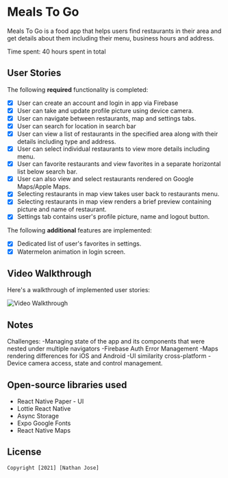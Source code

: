 # Meals To Go

Meals To Go is a food app that helps users find restaurants in their area and get details about them including their menu, business hours and address.

Time spent: 40 hours spent in total

## User Stories

The following **required** functionality is completed:

- [x] User can create an account and login in app via Firebase
- [x] User can take and update profile picture using device camera.
- [x] User can navigate between restaurants, map and settings tabs.
- [x] User can search for location in search bar
- [x] User can view a list of restaurants in the specified area along with their details including type and address.
- [x] User can select individual restaurants to view more details including menu.
- [x] User can favorite restaurants and view favorites in a separate horizontal list below search bar.
- [x] User can also view and select restaurants rendered on Google Maps/Apple Maps. 
- [x] Selecting restaurants in map view takes user back to restaurants menu.
- [x] Selecting restaurants in map view renders a brief preview containing picture and name of restaurant.
- [x] Settings tab contains user's profile picture, name and logout button.

The following **additional** features are implemented:

- [x] Dedicated list of user's favorites in settings.
- [x] Watermelon animation in login screen.

## Video Walkthrough

Here's a walkthrough of implemented user stories:

<img src='https://imgur.com/VP0LpzF.gif' title='Video Walkthrough' width='' alt='Video Walkthrough' />


## Notes

Challenges: 
-Managing state of the app and its components that were nested under multiple navigators
-Firebase Auth Error Management
-Maps rendering differences for iOS and Android
-UI similarity cross-platform
-Device camera access, state and control management.

## Open-source libraries used

- React Native Paper - UI
- Lottie React Native
- Async Storage
- Expo Google Fonts
- React Native Maps

## License

    Copyright [2021] [Nathan Jose]

  
